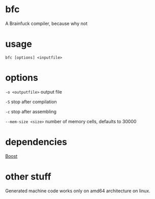 # bfc

A Brainfuck compiler, because why not

# usage

`bfc [options] <inputfile>`

# options

`-o <outputfile>` output file

`-S` stop after compilation

`-c` stop after assembling

`--mem-size <size>` number of memory cells, defaults to 30000

# dependencies

[Boost](http://www.boost.org/)

# other stuff

Generated machine code works only on amd64 architecture on linux.
